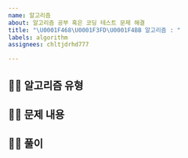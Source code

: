 ```yaml
---
name: 알고리즘
about: 알고리즘 공부 혹은 코딩 테스트 문제 해결
title: "\U0001F468\U0001F3FD‍\U0001F4BB 알고리즘 : "
labels: algorithm
assignees: chltjdrhd777

---
```


## 👨🏼 알고리즘 유형

## 👨🏼 문제 내용

## 👨🏼 풀이
